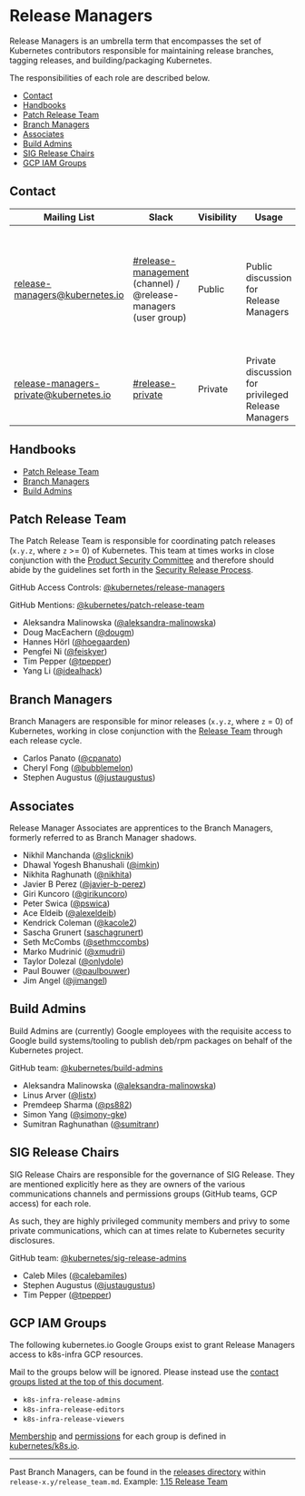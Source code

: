 # Release Managers <!-- omit in toc -->

Release Managers is an umbrella term that encompasses the set of Kubernetes contributors responsible for maintaining release branches, tagging releases, and building/packaging Kubernetes.

The responsibilities of each role are described below.

- [Contact](#contact)
- [Handbooks](#handbooks)
- [Patch Release Team](#patch-release-team)
- [Branch Managers](#branch-managers)
- [Associates](#associates)
- [Build Admins](#build-admins)
- [SIG Release Chairs](#sig-release-chairs)
- [GCP IAM Groups](#gcp-iam-groups)

## Contact

| Mailing List | Slack | Visibility | Usage | Membership |
|---|---|---|---|---|
| [release-managers@kubernetes.io](mailto:release-managers@kubernetes.io) | [#release-management](https://kubernetes.slack.com/messages/CJH2GBF7Y) (channel) / @release-managers (user group) | Public | Public discussion for Release Managers | All Release Managers (Patch Release Team, Branch Managers, Associates, Build Admins, SIG Chairs) |
| [release-managers-private@kubernetes.io](mailto:release-managers-private@kubernetes.io)| [#release-private](https://kubernetes.slack.com/messages/GKEA5EL67) | Private | Private discussion for privileged Release Managers | Patch Release Team, Build Admins, SIG Chairs |

## Handbooks

- [Patch Release Team](/release-engineering/role-handbooks/patch-release-team.md)
- [Branch Managers](/release-engineering/role-handbooks/branch-manager.md)
- [Build Admins](/release-engineering/packaging.md)

## Patch Release Team

The Patch Release Team is responsible for coordinating patch releases (`x.y.z`, where `z` >= 0) of Kubernetes. This team at times works in close conjunction with the [Product Security Committee](https://git.k8s.io/community/committee-product-security/README.md) and therefore should abide by the guidelines set forth in the [Security Release Process](https://git.k8s.io/security/security-release-process.md). 

GitHub Access Controls: [@kubernetes/release-managers](https://github.com/orgs/kubernetes/teams/release-managers)

GitHub Mentions: [@kubernetes/patch-release-team](https://github.com/orgs/kubernetes/teams/patch-release-team)

- Aleksandra Malinowska ([@aleksandra-malinowska](https://github.com/aleksandra-malinowska))
- Doug MacEachern ([@dougm](https://github.com/dougm))
- Hannes Hörl ([@hoegaarden](https://github.com/hoegaarden))
- Pengfei Ni ([@feiskyer](https://github.com/feiskyer))
- Tim Pepper ([@tpepper](https://github.com/tpepper))
- Yang Li ([@idealhack](https://github.com/idealhack))

## Branch Managers

Branch Managers are responsible for minor releases (`x.y.z`, where `z` = 0) of Kubernetes, working in close conjunction with the [Release Team](/release-team/README.md) through each release cycle.

- Carlos Panato ([@cpanato](https://github.com/cpanato))
- Cheryl Fong ([@bubblemelon](https://github.com/bubblemelon))
- Stephen Augustus ([@justaugustus](https://github.com/justaugustus))

## Associates

Release Manager Associates are apprentices to the Branch Managers, formerly referred to as Branch Manager shadows.

- Nikhil Manchanda ([@slicknik](https://github.com/slicknik))
- Dhawal Yogesh Bhanushali ([@imkin](https://github.com/imkin))
- Nikhita Raghunath ([@nikhita](https://github.com/nikhita))
- Javier B Perez ([@javier-b-perez](https://github.com/javier-b-perez))
- Giri Kuncoro ([@girikuncoro](https://github.com/girikuncoro))
- Peter Swica ([@pswica](https://github.com/pswica))
- Ace Eldeib ([@alexeldeib](https://github.com/alexeldeib))
- Kendrick Coleman ([@kacole2](https://github.com/kacole2))
- Sascha Grunert ([saschagrunert](https://github.com/saschagrunert))
- Seth McCombs ([@sethmccombs](https://github.com/sethmccombs))
- Marko Mudrinić ([@xmudrii](https://github.com/xmudrii))
- Taylor Dolezal ([@onlydole](https://github.com/onlydole))
- Paul Bouwer ([@paulbouwer](https://github.com/paulbouwer))
- Jim Angel ([@jimangel](https://github.com/jimangel))

## Build Admins

Build Admins are (currently) Google employees with the requisite access to Google build systems/tooling to publish deb/rpm packages on behalf of the Kubernetes project.

GitHub team: [@kubernetes/build-admins](https://github.com/orgs/kubernetes/teams/build-admins)

- Aleksandra Malinowska ([@aleksandra-malinowska](https://github.com/aleksandra-malinowska))
- Linus Arver ([@listx](https://github.com/listx))
- Premdeep Sharma ([@ps882](https://github.com/ps882))
- Simon Yang ([@simony-gke](https://github.com/simony-gke))
- Sumitran Raghunathan ([@sumitranr](https://github.com/sumitranr))

## SIG Release Chairs

SIG Release Chairs are responsible for the governance of SIG Release. They are mentioned explicitly here as they are owners of the various communications channels and permissions groups (GitHub teams, GCP access) for each role.

As such, they are highly privileged community members and privy to some private communications, which can at times relate to Kubernetes security disclosures.

GitHub team: [@kubernetes/sig-release-admins](https://github.com/orgs/kubernetes/teams/sig-release-admins)

- Caleb Miles ([@calebamiles](https://github.com/calebamiles))
- Stephen Augustus ([@justaugustus](https://github.com/justaugustus))
- Tim Pepper ([@tpepper](https://github.com/tpepper))

## GCP IAM Groups

The following kubernetes.io Google Groups exist to grant Release Managers access to k8s-infra GCP resources.

Mail to the groups below will be ignored. Please instead use the [contact groups listed at the top of this document](#contact).

- `k8s-infra-release-admins`
- `k8s-infra-release-editors`
- `k8s-infra-release-viewers`

[Membership](https://git.k8s.io/k8s.io/groups/groups.yaml) and [permissions](https://git.k8s.io/k8s.io/infra/gcp/ensure-release-projects.sh) for each group is defined in [kubernetes/k8s.io](https://git.k8s.io/k8s.io).

---

Past Branch Managers, can be found in the [releases directory](/releases) within `release-x.y/release_team.md`.
Example: [1.15 Release Team](/releases/release-1.15/release_team.md)
